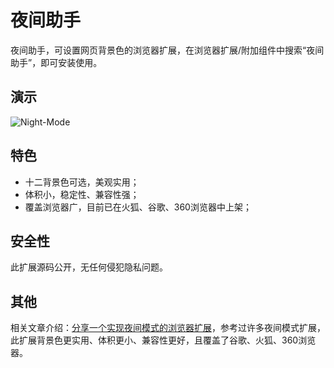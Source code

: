 # 夜间助手
夜间助手，可设置网页背景色的浏览器扩展，在浏览器扩展/附加组件中搜索“夜间助手”，即可安装使用。

## 演示   
![Night-Mode](https://weijhfly.github.io/images/unnamed.png)

## 特色
- 十二背景色可选，美观实用；
- 体积小，稳定性、兼容性强；
- 覆盖浏览器广，目前已在火狐、谷歌、360浏览器中上架；
## 安全性
此扩展源码公开，无任何侵犯隐私问题。

## 其他
相关文章介绍：[分享一个实现夜间模式的浏览器扩展](https://juejin.im/post/5cb3fe19e51d456e6c732cb7 "分享一个实现夜间模式的浏览器扩展")，参考过许多夜间模式扩展，此扩展背景色更实用、体积更小、兼容性更好，且覆盖了谷歌、火狐、360浏览器。

